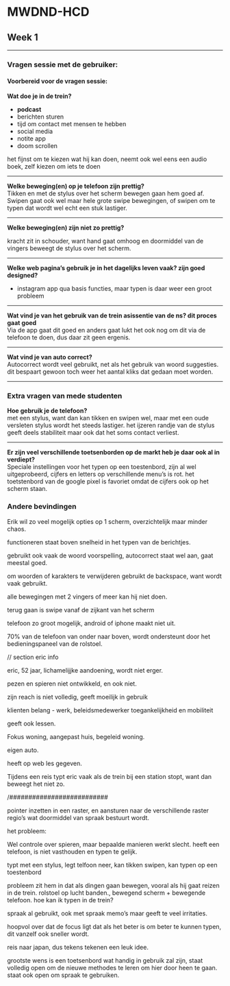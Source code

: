 # MWDND-HCD


## Week 1 
<hr>

### Vragen sessie met de gebruiker:

#### Voorbereid voor de vragen sessie:

**Wat doe je in de trein?**
- **podcast**
- berichten sturen
- tijd om contact met mensen te hebben
- social media
- notite app
- doom scrollen

het fijnst om te kiezen wat hij kan doen, neemt ook wel eens een audio boek, zelf kiezen om iets te doen
<hr>

**Welke beweging(en) op je telefoon zijn prettig?** <br>
Tikken en met de stylus over het scherm bewegen gaan hem goed af. Swipen gaat ook wel maar hele grote swipe bewegingen, of swipen om te typen dat wordt wel echt een stuk lastiger.
<hr>

**Welke beweging(en) zijn niet zo prettig?**<br>

kracht zit in schouder, want hand gaat omhoog en doormiddel van de vingers beweegt de stylus over het scherm. 
<hr>

**Welke web pagina’s gebruik je in het dagelijks leven vaak? zijn goed designed?**<br>

- instagram app qua basis functies, maar typen is daar weer een groot probleem
<hr>

**Wat vind je van het gebruik van de trein asissentie van de ns? dit proces gaat goed**<br>
Via de app gaat dit goed en anders gaat lukt het ook nog om dit via de telefoon te doen, dus daar zit geen ergenis.
<hr>

**Wat vind je van auto correct?**<br>
Autocorrect wordt veel gebruikt, net als het gebruik van woord suggesties. dit bespaart gewoon toch weer het aantal kliks dat gedaan moet worden.
<hr>

### Extra vragen van mede studenten
**Hoe gebruik je de telefoon?**<br>
met een stylus, want dan kan tikken en swipen wel, maar met een oude versleten stylus wordt het steeds lastiger. het ijzeren randje van de stylus geeft deels stabiliteit maar ook dat het soms contact verliest. 
<hr>

**Er zijn veel verschillende toetsenborden op de markt heb je daar ook al in verdiept?**<br>
Speciale instellingen voor het typen op een toestenbord, zijn al wel uitgeprobeerd, cijfers en letters op verschillende menu’s is rot. het toetstenbord van de google pixel is favoriet omdat de cijfers ook op het scherm staan.


### Andere bevindingen

Erik wil zo veel mogelijk opties op 1 scherm, overzichtelijk maar minder chaos. 



functioneren staat boven snelheid in het typen van de berichtjes.

gebruikt ook vaak de woord voorspelling, autocorrect staat wel aan, gaat meestal goed.

om woorden of karakters te verwijderen gebruikt de backspace, want wordt vaak gebruikt.

alle bewegingen met 2 vingers of meer kan hij niet doen. 

terug gaan is swipe vanaf de zijkant van het scherm

telefoon zo groot mogelijk, android of iphone maakt niet uit.

70% van de telefoon van onder naar boven, wordt ondersteunt door het bedieningspaneel van de rolstoel.

// section eric info

eric, 52 jaar, lichamelijjke aandoening, wordt niet erger.

pezen en spieren niet ontwikkeld, en ook niet.

zijn reach is niet volledig, geeft moeilijk in gebruik

klienten belang - werk, beleidsmedewerker toegankelijkheid en mobiliteit

geeft ook lessen.

Fokus woning, aangepast huis, begeleid woning. 

eigen auto. 

heeft op web les gegeven.

Tijdens een reis typt eric vaak als de trein bij een station stopt, want dan beweegt het niet zo.

/##########################

pointer inzetten in een raster, en aansturen naar de verschillende raster regio’s wat doormiddel van spraak bestuurt wordt. 

het probleem:

Wel controle over spieren, maar bepaalde manieren werkt slecht.
heeft een telefoon, is niet vasthouden en typen te gelijk.

typt met een stylus, legt telfoon neer, kan tikken swipen, kan typen op een toestenbord

probleem zit hem in dat als dingen gaan bewegen, vooral als hij gaat reizen in de trein.
rolstoel op lucht banden., bewegend scherm + bewegende telefoon. hoe kan ik typen in de trein?

spraak al gebruikt, ook met spraak memo’s maar geeft te veel irritaties.

hoopvol over dat de focus ligt dat als het beter is om beter te kunnen typen, dit vanzelf ook sneller wordt.

reis naar japan, dus tekens tekenen een leuk idee.

grootste wens is een toetsenbord wat handig in gebruik zal zijn, staat volledig open om de nieuwe methodes te leren om hier door heen te gaan. staat ook open om spraak te gebruiken.
